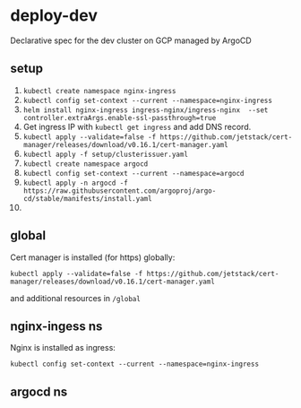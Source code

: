 # deploy-dev
Declarative spec for the dev cluster on GCP managed by ArgoCD

## setup

1. `kubectl create namespace nginx-ingress`
2. `kubectl config set-context --current --namespace=nginx-ingress`
3. `helm install nginx-ingress ingress-nginx/ingress-nginx  --set controller.extraArgs.enable-ssl-passthrough=true`
4. Get ingress IP with `kubectl get ingress` and add DNS record.
5. `kubectl apply --validate=false -f https://github.com/jetstack/cert-manager/releases/download/v0.16.1/cert-manager.yaml`
6. `kubectl apply -f setup/clusterissuer.yaml`
7. `kubectl create namespace argocd`
8. `kubectl config set-context --current --namespace=argocd`
9. `kubectl apply -n argocd -f https://raw.githubusercontent.com/argoproj/argo-cd/stable/manifests/install.yaml`
10. 

## global
Cert manager is installed (for https) globally:
```
kubectl apply --validate=false -f https://github.com/jetstack/cert-manager/releases/download/v0.16.1/cert-manager.yaml
```
and additional resources in `/global`

## nginx-ingess ns
Nginx is installed as ingress:
```
kubectl config set-context --current --namespace=nginx-ingress
```

## argocd ns

